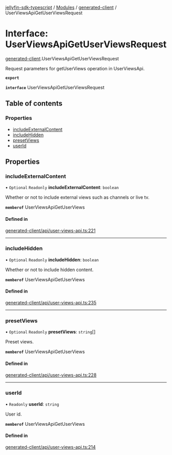 [jellyfin-sdk-typescript](../README.md) / [Modules](../modules.md) / [generated-client](../modules/generated_client.md) / UserViewsApiGetUserViewsRequest

# Interface: UserViewsApiGetUserViewsRequest

[generated-client](../modules/generated_client.md).UserViewsApiGetUserViewsRequest

Request parameters for getUserViews operation in UserViewsApi.

**`export`**

**`interface`** UserViewsApiGetUserViewsRequest

## Table of contents

### Properties

- [includeExternalContent](generated_client.UserViewsApiGetUserViewsRequest.md#includeexternalcontent)
- [includeHidden](generated_client.UserViewsApiGetUserViewsRequest.md#includehidden)
- [presetViews](generated_client.UserViewsApiGetUserViewsRequest.md#presetviews)
- [userId](generated_client.UserViewsApiGetUserViewsRequest.md#userid)

## Properties

### includeExternalContent

• `Optional` `Readonly` **includeExternalContent**: `boolean`

Whether or not to include external views such as channels or live tv.

**`memberof`** UserViewsApiGetUserViews

#### Defined in

[generated-client/api/user-views-api.ts:221](https://github.com/thornbill/jellyfin-sdk-typescript/blob/e4df7f8/src/generated-client/api/user-views-api.ts#L221)

___

### includeHidden

• `Optional` `Readonly` **includeHidden**: `boolean`

Whether or not to include hidden content.

**`memberof`** UserViewsApiGetUserViews

#### Defined in

[generated-client/api/user-views-api.ts:235](https://github.com/thornbill/jellyfin-sdk-typescript/blob/e4df7f8/src/generated-client/api/user-views-api.ts#L235)

___

### presetViews

• `Optional` `Readonly` **presetViews**: `string`[]

Preset views.

**`memberof`** UserViewsApiGetUserViews

#### Defined in

[generated-client/api/user-views-api.ts:228](https://github.com/thornbill/jellyfin-sdk-typescript/blob/e4df7f8/src/generated-client/api/user-views-api.ts#L228)

___

### userId

• `Readonly` **userId**: `string`

User id.

**`memberof`** UserViewsApiGetUserViews

#### Defined in

[generated-client/api/user-views-api.ts:214](https://github.com/thornbill/jellyfin-sdk-typescript/blob/e4df7f8/src/generated-client/api/user-views-api.ts#L214)
